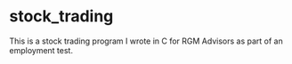 stock_trading
=============

This is a stock trading program I wrote in C for RGM Advisors as part of an employment test.
